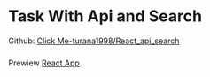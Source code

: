 # Task With Api and Search
Github: [Click Me-turana1998/React_api_search](https://github.com/turana1998/React_api_search)
###
Prewiew [React App](https://621e280a43438c22c7e590e0--sad-ardinghelli-1ecb12.netlify.app/).


